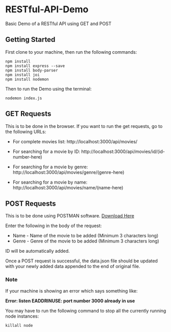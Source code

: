 # RESTful-API-Demo
Basic Demo of a RESTful API using GET and POST

## Getting Started

First clone to your machine, then run the following commands:

```
npm install
npm install express --save
npm install body-parser
npm install joi
npm install nodemon
```

Then to run the Demo using the terminal:

```
nodemon index.js
```
## GET Requests

This is to be done in the browser. If you want to run the get requests, go to the following URLs:

* For complete movies list:
http://localhost:3000/api/movies/

* For searching for a movie by ID:
http://localhost:3000/api/movies/id/(id-number-here)

* For searching for a movie by genre:
http://localhost:3000/api/movies/genre/(genre-here)

* For searching for a movie by name:
http://localhost:3000/api/movies/name/(name-here)

## POST Requests

This is to be done using POSTMAN software. [Download Here](https://www.getpostman.com/downloads)

Enter the following in the body of the request:

- Name - Name of the movie to be added (Minimum 3 characters long)
- Genre - Genre of the movie to be added (Minimum 3 characters long)

ID will be automatically added.

Once a POST request is successful, the data.json file should be updated with your newly added data appended to the end of original file.

### Note

If your machine is showing an error which says something like:

**Error: listen EADDRINUSE: port number 3000 already in use**

You may have to run the following command to stop all the currently running node instances:
```
killall node
```
